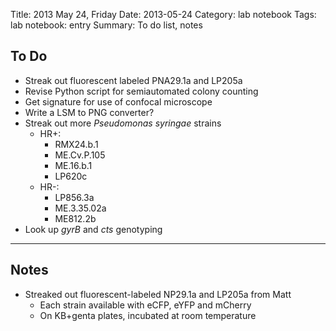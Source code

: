Title: 2013 May 24, Friday
Date: 2013-05-24
Category: lab notebook
Tags: lab notebook: entry
Summary: To do list, notes

## To Do ##

- Streak out fluorescent labeled PNA29.1a and LP205a
- Revise Python script for semiautomated colony counting
- Get signature for use of confocal microscope
- Write a LSM to PNG converter?
- Streak out more _Pseudomonas syringae_ strains
    - HR+:
        - RMX24.b.1
        - ME.Cv.P.105
        - ME.16.b.1
        - LP620c
    - HR-:
        - LP856.3a
        - ME.3.35.02a
        - ME812.2b
- Look up _gyrB_ and _cts_ genotyping

***

## Notes ##

- Streaked out fluorescent-labeled NP29.1a and LP205a from Matt
    - Each strain available with eCFP, eYFP and mCherry
    - On KB+genta plates, incubated at room temperature

